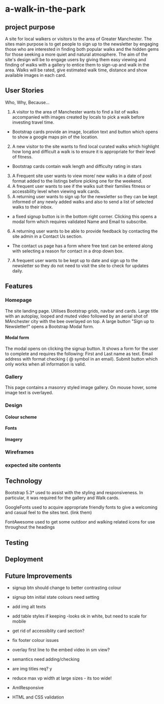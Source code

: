 ﻿# a-walk-in-the-park

## project purpose
 A site for local walkers or visitors to the area of Greater Manchester. The sites main purpose is to get people to sign up to the newsletter by engaging those who are interested in finding both popular walks and the hidden gems for those seeking a more quiet and natural atmosphere. The aim of the site's design will be to engage users by giving them easy viewing and finding of walks with a gallery to entice them to sign-up and walk in the area. Walks will be rated, give estimated walk time, distance and show available images in each card.
## User Stories
Who, Why, Because...

1. A visitor to the area of Manchester wants to find a list of walks accompanied with images created by locals to pick a walk before investing travel time.
- Bootstrap cards provide an image, location text and button which opens to show a google maps pin of the location.
2. A new visitor to the site wants to find local curated walks which highlight how long and difficult a walk is to ensure it is appropriate for their level of fitness.
- Bootstrap cards contain walk length and difficulty rating in stars
3. A Frequent site user wants to view more/ new walks in a date of post format added to the listings before picking one for the weekend.  
4. A frequent user wants to see if the walks suit their families fitness or accessbility level when viewing walk cards.
5. A returning user wants to sign up for the newsletter so they can be kept informed of any newly added walks and also to send a list of selected walks to their inbox.
- a fixed signup button is in the bottom right corner. Clicking this opens a modal form which requires validated Name and Email to subscribe.
6. A returning user wants to be able to provide feedback by contacting the site admin in a Contact Us section.
- The contact us page has a form where free text can be entered along with selecting a reason for contact in a drop down box.
7. A frequent user wants to be kept up to date and sign up to the newsletter so they do not need to visit the site to check for updates daily.
## Features
### Homepage
 The site landing page. Utilises Bootstrap grids, navbar and cards. Large title with an autoplay, looped and muted video followed by an aerial shot of MAnchester city with the bee overlayed on top. A large button "Sign up to Newsletter!" opens a Bootstrap Modal form.
 #### Modal form
 The modal opens on clicking the signup button. It shows a form for the user to complete and requires the following: First and Last name as text. Email address with format checking ( @ symbol in an email). Submit button which only works when all information is valid.
 ### Gallery 
 This page contains a masonry styled image gallery. On mouse hover, some image text is overlayed.
### Design
#### Colour scheme
#### Fonts
#### Imagery
### Wireframes
### expected site contents

## Technology
Bootstrap 5.3* used to assist with the styling and responsiveness. In particular, it was required for the gallery and Walk cards.

GoogleFonts used to acquire appropriate friendly fonts to give a welcoming and casual feel to the sites text. (link them)

FontAwesome used to get some outdoor and walking related icons for use throughout the headings 
## Testing

## Deployment

## Future Improvements



* signup btn should change to better contrasting colour
* signup btn initial state colours need setting
* add img alt texts

* add table styles if keeping -looks ok in white, but need to scale for mobile
* get rid of accessiblity card section?

* fix footer colour issues
* overlay first line to the embed video in sm view?
* semantics need adding/checking
* are img titles req? y
* reduce max vp width at large sizes - its too wide!
* AmIResponsive
* HTML and CSS validation



